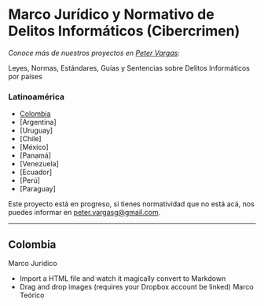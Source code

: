 # Marco Jurídico y Normativo de Delitos Informáticos (Cibercrimen)
_Conoce más de nuestros proyectos en [Peter Vargas](https://petervargas.com):_

Leyes, Normas, Estándares, Guías y Sentencias sobre Delitos Informáticos por países

### Latinoamérica

* [Colombia](https://petervargas.com)
* [Argentina]
* [Uruguay]
* [Chile]
* [México]
* [Panamá]
* [Venezuela]
* [Ecuador]
* [Perú]
* [Paraguay]

Este proyecto está en progreso, si tienes normatividad que no está acá, nos puedes informar en peter.vargasg@gmail.com.

-------------
## Colombia
Marco Jurídico
  - Import a HTML file and watch it magically convert to Markdown
  - Drag and drop images (requires your Dropbox account be linked)
Marco Teórico
